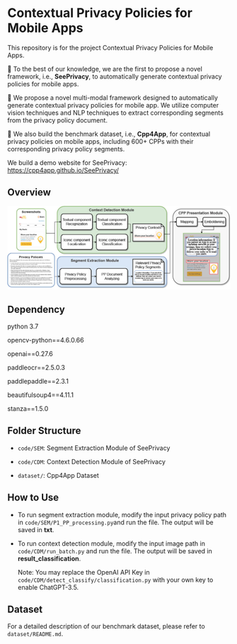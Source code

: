 # Contextual Privacy Policies for Mobile Apps

This repository is for the project Contextual Privacy Policies for Mobile Apps.  

🚀 To the best of our knowledge, we are the first to propose a novel framework, i.e., **SeePrivacy**, to automatically generate contextual privacy policies for mobile apps.

🥳 We propose a novel multi-modal framework designed to automatically generate contextual privacy policies for mobile app. We utilize computer vision techniques and NLP techniques to extract corresponding segments from the privacy policy document.

👏 We also build the benchmark dataset, i.e., **Cpp4App**, for contextual privacy policies on mobile apps, including 600+ CPPs with their corresponding privacy policy segments.  

We build a demo website for SeePrivacy: https://cpp4app.github.io/SeePrivacy/

## Overview

<img title="" src="./overview_img/overview.jpg" alt="" data-align="center">

## Dependency

python 3.7

opencv-python==4.6.0.66

openai==0.27.6

paddleocr==2.5.0.3

paddlepaddle==2.3.1

beautifulsoup4==4.11.1

stanza==1.5.0

## Folder Structure

- `code/SEM`: Segment Extraction Module of SeePrivacy

- `code/CDM`: Context Detection Module of SeePrivacy

- `dataset/`: Cpp4App Dataset

## How to Use

- To run segment extraction module, modify the input privacy policy path in `code/SEM/P1_PP_processing.py`and run the file. The output will be saved in **txt**.

- To run context detection module, modify the input image path in `code/CDM/run_batch.py` and run the file. The output will be saved in **result_classification**.
  
  Note: You may replace the OpenAI API Key in `code/CDM/detect_classify/classification.py` with your own key to enable ChatGPT-3.5.

<!--
**Cpp4App/Cpp4App** is a ✨ _special_ ✨ repository because its `README.md` (this file) appears on your GitHub profile.

Here are some ideas to get you started:

- 🔭 I’m currently working on ...
- 🌱 I’m currently learning ...
- 👯 I’m looking to collaborate on ...
- 🤔 I’m looking for help with ...
- 💬 Ask me about ...
- 📫 How to reach me: ...
- 😄 Pronouns: ...
- ⚡ Fun fact: ...
-->

## Dataset

For a detailed description of our benchmark dataset, please refer to `dataset/README.md`.
